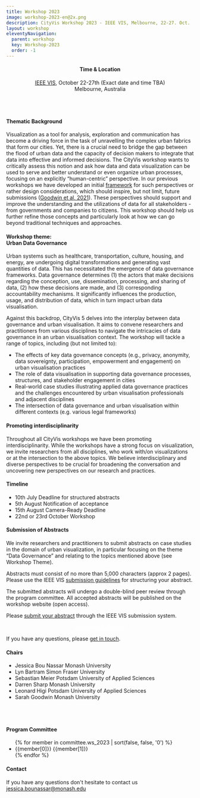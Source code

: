 ```yaml
---
title: Workshop 2023
image: workshop-2023-en@2x.png
description: CityVis Workshop 2023 - IEEE VIS, Melbourne, 22-27. Oct.
layout: workshop
eleventyNavigation:
  parent: workshop
  key: Workshop-2023
  order: -1
---
```

<section class="section workshop-section workshop-section__thema">

<h4 style="text-align:center;">Time &amp; Location</h4>
<p style="text-align:center; padding-bottom: 50px;"><a href="https://ieeevis.org/year/2023/welcome">IEEE VIS</a>, October 22-27th (Exact date and time TBA)<br />
Melbourne, Australia</p>

<h4>Thematic Background</h4>

Visualization as a tool for analysis, exploration and communication has become a driving force in the task of unravelling the complex urban fabrics that form our cities. Yet, there is a crucial need to bridge the gap between the flood of urban data and the capacity of decision makers to integrate that data into effective and informed decisions. The CityVis workshop wants to critically assess this notion and ask how data and data visualization can be used to serve and better understand or even organize urban processes, focusing on an explicitly “human-centric” perspective. In our previous workshops we have developed an initial [framework](/about#human-centric) for such perspectives or rather design considerations, which should inspire, but not limit, future submissions ([Goodwin et al, 2021](https://ieeexplore.ieee.org/document/9438762/)). These perspectives should support and improve the understanding and the utilizations of data for all stakeholders - from governments and companies to citizens. This workshop should help us further refine those concepts and particularly look at how we can go beyond traditional techniques and approaches.

</section>

<section class="section workshop-section workshop-section__focus">
<h4>Workshop theme:<br /><strong>Urban Data Governance</strong></h4>

Urban systems such as healthcare, transportation, culture, housing, and energy, are undergoing digital transformations and generating vast quantities of data. This has necessitated the emergence of data governance frameworks. Data governance determines (1) the actors that make decisions regarding the conception, use, dissemination, processing, and sharing of data,  (2) how these decisions are made, and (3) corresponding accountability mechanisms. It significantly influences the production, usage, and distribution of data, which in turn impact urban data visualisation.



Against this backdrop, CityVis 5 delves into the interplay between data governance and urban visualisation. It aims to convene researchers and practitioners from various disciplines to navigate the intricacies of data governance in an urban visualisation context. The workshop will tackle a range of topics, including (but not limited to):


<ul class="workshop-section__focus-list">
<li class="workshop-section__focus-list-item">
<span class="workshop-section__focus-list-item--headline">The effects of key data governance concepts (e.g., privacy, anonymity, data sovereignty, participation, empowerment and engagement) on urban visualisation practices</span>
</li>
<li class="workshop-section__focus-list-item">
<span class="workshop-section__focus-list-item--headline">The role of data visualisation in supporting data governance processes, structures, and stakeholder engagement in cities</span>
</li>
<li class="workshop-section__focus-list-item">
<span class="workshop-section__focus-list-item--headline">Real-world case studies illustrating applied data governance practices and the challenges encountered by urban visualisation professionals and adjacent disciplines</span>
</li>
<li class="workshop-section__focus-list-item">
<span class="workshop-section__focus-list-item--headline">The intersection of data governance and urban visualisation within different contexts (e.g. various legal frameworks)</span>
</li>
</ul>

<!--
<h4><strong>Workshop Program</strong></h4>

<h4>TALKS</h4>
<ul class="workshop-section__talk-list">
  <li>
    <h5>Exploring hidden tree patterns in our cities with urban walks</h5>
    <p>Liubov Tupikina<sup>1</sup>, Yasamin Nematollahi<sup>1</sup>, Vladislav Afanasiev<sup>2</sup>, Olga Kisseleva<sup>1</sup>, Vittorio Loreto<sup>3</sup> and Bernardo Monechi<sup>3</sup><br /><i>1. Universite de Paris, 2. Architecture, 3. Sony labs, CSL, Rome</i></p>
  </li>
  <li>
    <h5>Experiencing data on location -<br />A case study of visualizing air quality for citizens</h5>
    <p>Christoph Huber and Till Nagel<br /><i>Hochschule Mannheim</i></p>
  </li>
</ul>
<h4>LIGHTNING TALKS</h4>
<ul class="workshop-section__talk-list">
  <li>
    <h5>Visualizing the sociotechnics of smart cities in Africa and Europe</h5>
    <p>Mennatullah Hendawy<sup>1</sup>, Zhaoqing Teng XD<sup>2</sup>, Johannes Pfau<sup>2</sup>, Magy Seif El-Nasr<sup>2</sup><br />1. Ain Shams University (Egypt), Impact Circles e.V. (Germany), and Center for Advanced Internet Studies (Germany), 2. University of California Santa Cruz, Computational Media (UCSC)</p>
  </li>
  <li>
    <h5>Domestic Tourism Planning via Mobility Data</h5>
    <p>Puripant Ruchikachorn<sup>1</sup>, Thitiphong Luangaroonlerd<sup>2</sup> and Rapee Suveeranont<sup>2</sup><br/><i>1. Chulalongkorn University, 2. Boonmee Lab</i></p>
  </li>
  <li>
    <h5>Designing urban landscapes digitally.<br />Web-GIS mapping tool of Berlin TXL</h5>
    <p>Hülya Lasch, <i>Digital City Science - HafenCity University</i></p>
  </li>
  <li>
    <h5>Dublin City University Digital Twin:<br /> Test Bed for IoT Sensor Data Visualization</h5>
    <p>Jaime B Fernandez and Kieran Mahon<br><i>Insight SFI Research Centre for Data Analytics, Dublin City University</i></p>
  </li>
</ul>
<h4>Interactive Session</h4>
<ul class="workshop-section__talk-list">
  <li>
    <h5>Urban Data Visualization Cards</h5>
    <p>Hybrid workshop activity to explore and discuss the dimensions and considerations collected in previous CityVis Workshops (<a href="/about/#human-centric">see publication</a>).</p>
  </li>
</ul>
</section>
-->

<section class="section workshop-section workshop-section__focus">
<h4>Promoting interdisciplinarity</h4>

Throughout all CityVis workshops we have been promoting interdisciplinarity. While the workshops have a strong focus on visualization, we invite researchers from all disciplines, who work with/on visualizations or at the intersection to the above topics. We believe interdisciplinary and diverse perspectives to be crucial for broadening the conversation and uncovering new perspectives on our research and practices.

</section>


<section class="section workshop-section workshop-section__timeline">
<h4>Timeline</h4>
<ul class="workshop-section__timeline-list">
<li class="workshop-section__timeline-list--item">
<span class="workshop-section__timeline-list--date" style="width:250px;">10th July</span>
<span class="workshop-section__timeline-list--event">Deadline for structured abstracts</span>
</li>
<li class="workshop-section__timeline-list--item">
<span class="workshop-section__timeline-list--date" style="width:250px;">5th August</span>
<span class="workshop-section__timeline-list--event">Notification of acceptance</span>
</li>
<li class="workshop-section__timeline-list--item">
<span class="workshop-section__timeline-list--date" style="width:250px;">15th August</span>
<span class="workshop-section__timeline-list--event">Camera-Ready Deadline</span>
</li>
<li class="workshop-section__timeline-list--item">
<span class="workshop-section__timeline-list--date" style="width:250px;">22nd or 23rd October</span>
<span class="workshop-section__timeline-list--event">Workshop</span>
</li>
</ul>
</section>


<section class="section workshop-section workshop-section__abstracts">

<h4>Submission of Abstracts</h4>

We invite researchers and practitioners to submit abstracts on case studies in the domain of urban visualization, in particular focusing on the theme “Data Governance” and relating to the topics mentioned above (see Workshop Theme).


Abstracts must consist of no more than 5,000 characters (approx 2 pages). Please use the IEEE VIS [submission guidelines](https://ieeevis.org/year/2023/info/call-participation/paper-submission-guidelines) for structuring your abstract.


The submitted abstracts will undergo a double-blind peer review through the program committee. All accepted abstracts will be published on the workshop website (open access).


Please [submit your abstract](https://new.precisionconference.com/user/login?society=vgtc) through the IEEE VIS submission system.


<p style="text-align:center"><a href="https://new.precisionconference.com/user/login?society=vgtc" style="color:white;" class="upcoming-link">Submit your abstract</a></p>



If you have any questions, please [get in touch](mailto:jessica.bounassar@monash.edu).

</section>


<section class="section workshop-section workshop-section__timeline">
<h4>Chairs</h4>
<ul class="committee-list">
<li class="committee-list__item">
Jessica Bou Nassar
<span class="committee-list__item--institution">
Monash University
</span>
</li>
<li class="committee-list__item">
Lyn Bartram
<span class="committee-list__item--institution">
Simon Fraser University
</span>
</li>
<li class="committee-list__item">
Sebastian Meier
<span class="committee-list__item--institution">
Potsdam University of Applied Sciences
</span>
</li>
<li class="committee-list__item">
Darren Sharp
<span class="committee-list__item--institution">
Monash University
</span>
</li>
<li class="committee-list__item">
Leonard Higi
<span class="committee-list__item--institution">
Potsdam University of Applied Sciences
</span>
</li>
<li class="committee-list__item">
Sarah Goodwin
<span class="committee-list__item--institution">
Monash University
</span>
</li>
</ul>
<h4 style="padding-top:50px;">Program Committee</h4>

<ul class="committee-list">
{% for member in committee.ws_2023 | sort(false, false, '0') %}
<li class="committee-list__item">
{{member[0]}}
<span class="committee-list__item--institution">
{{member[1]}}
</span>
</li>
{% endfor %}
</ul>
</section>

<section class="section workshop-section workshop-section__contact">
<h4>Contact</h4>
<p>
If you have any questions don't hesitate to contact us
<a href="mailto:jessica.bounassar@monash.edu">
jessica.bounassar@monash.edu
</a>
</p>
</section>
